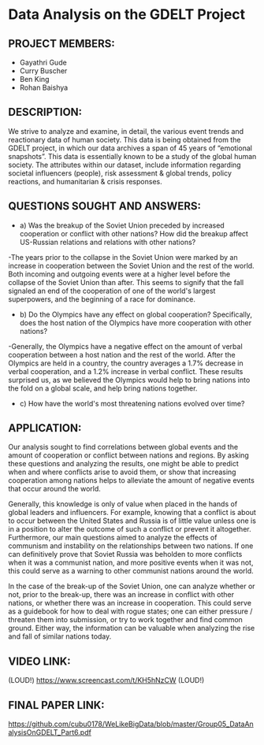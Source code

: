 # Data Analysis on the GDELT Project 

## PROJECT MEMBERS: 
 - Gayathri Gude 
 - Curry Buscher 
 - Ben King 
 - Rohan Baishya  
 
## DESCRIPTION:  
We strive to analyze and examine, in detail, the various event trends and reactionary data of human society. This data is being obtained from the GDELT project, in which our data archives a span of 45 years of “emotional snapshots”. This data is essentially known to be a study of the global human society. The attributes within our dataset, include information regarding societal influencers (people), risk assessment & global trends, policy reactions, and humanitarian & crisis responses. 

## QUESTIONS SOUGHT AND ANSWERS:  
- a) Was the breakup of the Soviet Union preceded by increased cooperation or conflict with other nations? How did the breakup        affect US-Russian relations and relations with other nations?

-The years prior to the collapse in the Soviet Union were marked by an increase in cooperation between the Soviet Union and the rest of the world. Both incoming and outgoing events were at a higher level before the collapse of the Soviet Union than after. This seems to signify that the fall signaled an end of the cooperation of one of the world's largest superpowers, and the beginning of a race for dominance.

- b) Do the Olympics have any effect on global cooperation? Specifically, does the host nation of the Olympics have more              cooperation with other nations?

-Generally, the Olympics have a negative effect on the amount of verbal cooperation between a host nation and the rest of the world. After the Olympics are held in a country, the country averages a 1.7% decrease in verbal cooperation, and a 1.2% increase in verbal conflict. These results surprised us, as we believed the Olympics would help to bring nations into the fold on a global scale, and help bring nations together.

- c) How have the world's most threatening nations evolved over time?

## APPLICATION:  
Our analysis sought to find correlations between global events and the amount of cooperation or conflict between nations and regions. By asking these questions and analyzing the results, one might be able to predict when and where conflicts arise to avoid them, or show that increasing cooperation among nations helps to alleviate the amount of negative events that occur around the world.

Generally, this knowledge is only of value when placed in the hands of global leaders and influencers. For example, knowing that a conflict is about to occur between the United States and Russia is of little value unless one is in a position to alter the outcome of such a conflict or prevent it altogether. Furthermore, our main questions aimed to analyze the effects of communism and instability on the relationships between two nations. If one can definitively prove that Soviet Russia was beholden to more conflicts when it was a communist nation, and more positive events when it was not, this could serve as a warning to other communist nations around the world.

In the case of the break-up of the Soviet Union, one can analyze whether or not, prior to the break-up, there was an increase in conflict with other nations, or whether there was an increase in cooperation. This could serve as a guidebook for how to deal with rogue states; one can either pressure / threaten them into submission, or try to work together and find common ground. Either way, the information can be valuable when analyzing the rise and fall of similar nations today.

## VIDEO LINK:  
(LOUD!)
https://www.screencast.com/t/KH5hNzCW
(LOUD!)
## FINAL PAPER LINK: 
https://github.com/cubu0178/WeLikeBigData/blob/master/Group05_DataAnalysisOnGDELT_Part6.pdf
